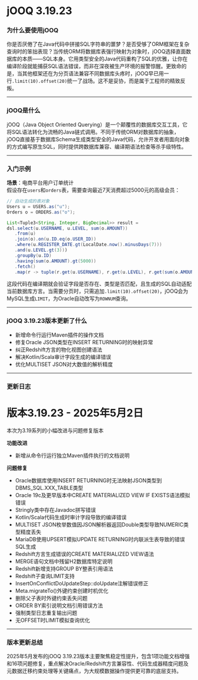 # jOOQ 3.19.23
### 为什么要使用jOOQ

你是否厌倦了在Java代码中拼接SQL字符串的噩梦？是否受够了ORM框架在复杂查询时的笨拙表现？当传统ORM将数据库表强行映射为对象时，jOOQ选择直面数据库的本质——SQL本身。它用类型安全的Java代码重构了SQL的优雅，让你在编译阶段就能捕获SQL语法错误，而非在深夜被生产环境的报警惊醒。更致命的是，当其他框架还在为分页语法兼容不同数据库头疼时，jOOQ早已用一行`.limit(10).offset(20)`统一了战场。这不是妥协，而是属于工程师的精致反叛。

---

### jOOQ是什么

jOOQ（Java Object Oriented Querying）是一个颠覆性的数据库交互工具，它将SQL语法转化为流畅的Java链式调用。不同于传统ORM对数据库的抽象，jOOQ直接基于数据库Schema生成类型安全的Java代码，允许开发者用面向对象的方式编写原生SQL，同时提供跨数据库兼容、编译期语法检查等杀手级特性。

---

### 入门示例

**场景**：电商平台用户订单统计  
假设存在`users`和`orders`表，需要查询最近7天消费超过5000元的高级会员：

```java
// 自动生成的表对象
Users u = USERS.as("u");
Orders o = ORDERS.as("o");

List<Tuple3<String, Integer, BigDecimal>> result =
dsl.select(u.USERNAME, u.LEVEL, sum(o.AMOUNT))
   .from(u)
   .join(o).on(u.ID.eq(o.USER_ID))
   .where(u.REGISTER_DATE.gt(LocalDate.now().minusDays(7)))
   .and(u.LEVEL.gt(3)))
   .groupBy(u.ID)
   .having(sum(o.AMOUNT).gt(5000))
   .fetch()
   .map(r -> tuple(r.get(u.USERNAME), r.get(u.LEVEL), r.get(sum(o.AMOUNT))));
```

这段代码在编译期就会验证字段是否存在、类型是否匹配，且生成的SQL自动适配当前数据库方言。当需要分页时，只需追加`.limit(10).offset(20)`，jOOQ会为MySQL生成`LIMIT`，为Oracle自动改写为`ROWNUM`查询。

---

### jOOQ 3.19.23版本更新了什么

- 新增命令行运行Maven插件的操作文档  
- 修复Oracle JSON类型在INSERT RETURNING时的映射异常  
- 纠正Redshift方言的物化视图创建语法  
- 解决Kotlin/Scala审计字段生成的编译错误  
- 优化MULTISET JSON对大数值的解析精度  

---

### 更新日志

# 版本3.19.23 - 2025年5月2日  
本次为3.19系列的小幅改进与问题修复版本  

**功能改进**  
- 新增从命令行运行独立Maven插件执行的文档说明  

**问题修复**  
- Oracle数据库使用INSERT RETURNING时无法映射JSON类型到DBMS_SQL.XXX_TABLE类型  
- Oracle 19c及更早版本中CREATE MATERIALIZED VIEW IF EXISTS语法模拟错误  
- Stringly类中存在Javadoc拼写错误  
- Kotlin/Scala代码生成时审计字段导致的编译错误  
- MULTISET JSON枚举数值因JSON解析器返回Double类型导致NUMERIC类型精度丢失  
- MariaDB使用UPSERT模拟UPDATE RETURNING时内联派生表导致的错误SQL生成  
- Redshift方言生成错误的CREATE MATERIALIZED VIEW语法  
- MERGE语句文档中残留H2数据库特定说明  
- Redshift新增支持GROUP BY整表引用语法  
- Redshift子查询LIMIT支持  
- InsertOnConflictDoUpdateStep::doUpdate注解错误修正  
- Meta.migrateTo()外键约束创建时机优化  
- 删除父子表时外键约束丢失问题  
- ORDER BY索引说明文档引用错误方法  
- 强制类型日志重复输出问题  
- 无OFFSET时LIMIT模拟查询优化  

---

### 版本更新总结

2025年5月发布的jOOQ 3.19.23版本主要聚焦稳定性提升，包含1项功能文档增强和16项问题修复，重点解决Oracle/Redshift方言兼容性、代码生成器精度问题及元数据迁移约束处理等关键痛点，为大规模数据操作提供更可靠的底层支持。